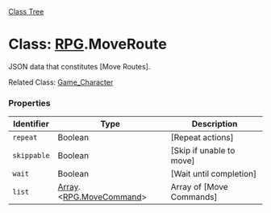 [Class Tree](index.md)

# Class: [RPG](RPG.md).MoveRoute
JSON data that constitutes [Move Routes].

Related Class: [Game_Character](Game_Character.md)

### Properties

| Identifier | Type                                               | Description                                 |
|------------|----------------------------------------------------|---------------------------------------------|
| `repeat`   | Boolean                                            | [Repeat actions]                           |
| `skippable`| Boolean                                            | [Skip if unable to move]                   |
| `wait`     | Boolean                                            | [Wait until completion]                    |
| `list`     | [Array](Array.md).&lt;[RPG.MoveCommand](RPG.MoveCommand.md)&gt; | Array of [Move Commands]                  |
